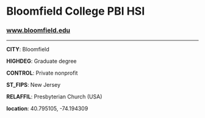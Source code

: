# Bloomfield College PBI HSI
### www.bloomfield.edu
---
**CITY**: Bloomfield

**HIGHDEG**: Graduate degree

**CONTROL**: Private nonprofit

**ST_FIPS**: New Jersey

**RELAFFIL**: Presbyterian Church (USA)

**location**: 40.795105, -74.194309